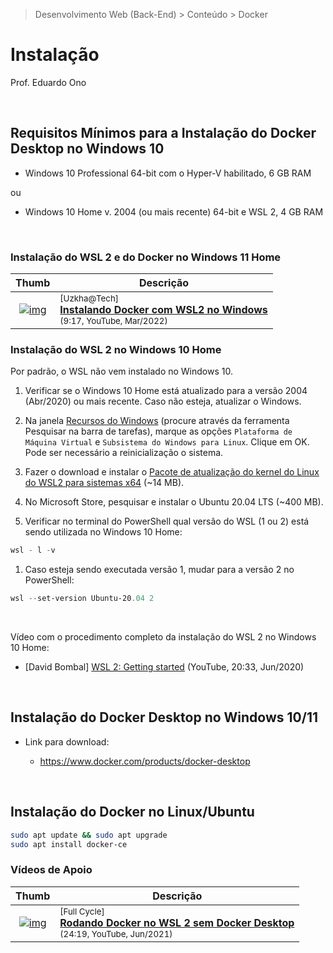 > Desenvolvimento Web (Back-End) > Conteúdo > Docker

# Instalação

Prof. Eduardo Ono

<br>

## Requisitos Mínimos para a Instalação do Docker Desktop no Windows 10

* Windows 10 Professional 64-bit com o Hyper-V habilitado, 6 GB RAM

ou

* Windows 10 Home v. 2004 (ou mais recente) 64-bit e WSL 2, 4 GB RAM

<br>

### Instalação do WSL 2 e do Docker no Windows 11 Home

| Thumb | Descrição |
| :-: | --- |
| [![img](https://img.youtube.com/vi/umFz3MRTSN0/default.jpg)](https://www.youtube.com/watch?v=umFz3MRTSN0) | <sup>[Uzkha@Tech]</sup><br>[__Instalando Docker com WSL2 no Windows__](https://www.youtube.com/watch?v=umFz3MRTSN0)<br><sub>(9:17, YouTube, Mar/2022)</sub>

### Instalação do WSL 2 no Windows 10 Home

Por padrão, o WSL não vem instalado no Windows 10.

1. Verificar se o Windows 10 Home está atualizado para a versão 2004 (Abr/2020) ou mais recente. Caso não esteja, atualizar o Windows.

1. Na janela [Recursos do Windows](recursos-do-windows.png) (procure através da ferramenta Pesquisar na barra de tarefas), marque as opções `Plataforma de Máquina Virtual` e `Subsistema do Windows para Linux`. Clique em OK. Pode ser necessário a reinicialização o sistema.

1. Fazer o download e instalar o [Pacote de atualização do kernel do Linux do WSL2 para sistemas x64](https://wslstorestorage.blob.core.windows.net/wslblob/wsl_update_x64.msi) (~14 MB).

1. No Microsoft Store, pesquisar e instalar o Ubuntu 20.04 LTS (~400 MB).

1. Verificar no terminal do PowerShell qual versão do WSL (1 ou 2) está sendo utilizada no Windows 10 Home:

  ```PowerShell
  wsl - l -v
  ```

1. Caso esteja sendo executada versão 1, mudar para a versão 2 no PowerShell:

  ```PowerShell
  wsl --set-version Ubuntu-20.04 2
  ```

<br>

Vídeo com o procedimento completo da instalação do WSL 2 no Windows 10 Home:

* [David Bombal] [WSL 2: Getting started](https://www.youtube.com/watch?v=_fntjriRe48) (YouTube, 20:33, Jun/2020)

<br>

## Instalação do Docker Desktop no Windows 10/11

* Link para download:

  * https://www.docker.com/products/docker-desktop

<br>

## Instalação do Docker no Linux/Ubuntu

```sh
sudo apt update && sudo apt upgrade
sudo apt install docker-ce
```

### Vídeos de Apoio

| Thumb | Descrição |
| :-: | --- |
| [![img](https://img.youtube.com/vi/wpdcGgRY5kk/default.jpg)](https://www.youtube.com/watch?v=wpdcGgRY5kk) | <sup>[Full Cycle]</sup><br>[__Rodando Docker no WSL 2 sem Docker Desktop__](https://www.youtube.com/watch?v=wpdcGgRY5kk)<br><sub>(24:19, YouTube, Jun/2021)</sub>

<br>
